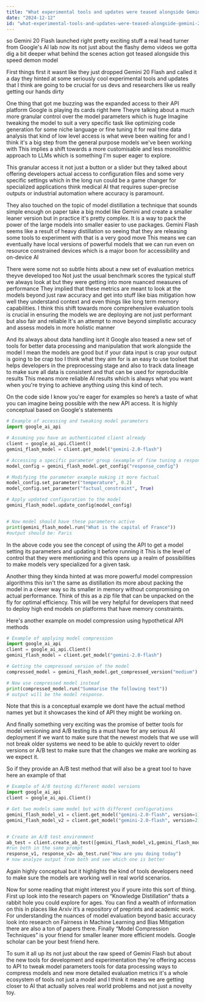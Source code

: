 ```yaml
---
title: "What experimental tools and updates were teased alongside Gemini 2.0 Flash's launch?"
date: "2024-12-12"
id: "what-experimental-tools-and-updates-were-teased-alongside-gemini-20-flashs-launch"
---
```


 so Gemini 20 Flash launched right pretty exciting stuff a real head turner from Google's AI lab now its not just about the flashy demo videos we gotta dig a bit deeper what behind the scenes action got teased alongside this speed demon model

First things first it wasnt like they just dropped Gemini 20 Flash and called it a day they hinted at some seriously cool experimental tools and updates that I think are going to be crucial for us devs and researchers like us really getting our hands dirty

One thing that got me buzzing was the expanded access to their API platform Google is playing its cards right here Theyre talking about a much more granular control over the model parameters which is huge Imagine tweaking the model to suit a very specific task like optimizing code generation for some niche language or fine tuning it for real time data analysis that kind of low level access is what weve been waiting for and I think it's a big step from the general purpose models we've been working with This implies a shift towards a more customisable and less monolithic approach to LLMs which is something I'm super eager to explore.

This granular access it not just a button or a slider but they talked about offering developers actual access to configuration files and some very specific settings which in the long run could be a game changer for specialized applications think medical AI that requires super-precise outputs or industrial automation where accuracy is paramount.

They also touched on the topic of model distillation a technique that sounds simple enough on paper take a big model like Gemini and create a smaller leaner version but in practice it's pretty complex. It is a way to pack the power of the large models into smaller easier to use packages. Gemini Flash seems like a result of heavy distillation so seeing that they are releasing some tools to experiment with that is a very good move This means we can eventually have local versions of powerful models that we can run even on resource constrained devices which is a major boon for accessibility and on-device AI

There were some not so subtle hints about a new set of evaluation metrics theyve developed too Not just the usual benchmark scores the typical stuff we always look at but they were getting into more nuanced measures of performance They implied that these metrics are meant to look at the models beyond just raw accuracy and get into stuff like bias mitigation how well they understand context and even things like long term memory capabilities. I think this shift towards more comprehensive evaluation tools is crucial in ensuring the models we are deploying are not just performant but also fair and reliable It's an attempt to move beyond simplistic accuracy and assess models in more holistic manner

And its always about data handling isnt it Google also teased a new set of tools for better data processing and manipulation that work alongside the model I mean the models are good but if your data input is crap your output is going to be crap too I think what they aim for is an easy to use toolset that helps developers in the preprocessing stage and also to track data lineage to make sure all data is consistent and that can be used for reproducible results This means more reliable AI results which is always what you want when you're trying to achieve anything using this kind of tech.

On the code side I know you're eager for examples so here’s a taste of what you can imagine being possible with the new API access. It is highly conceptual based on Google's statements

```python
# Example of accessing and tweaking model parameters
import google_ai_api

# Assuming you have an authenticated client already
client = google_ai_api.Client()
gemini_flash_model = client.get_model("gemini-2.0-flash")

# Accessing a specific parameter group (example of fine tuning a response)
model_config = gemini_flash_model.get_config("response_config")

# Modifying the parameter example making it more factual
model_config.set_parameter("temperature", 0.2)
model_config.set_parameter("factual_constraint", True)

# Apply updated configuration to the model
gemini_flash_model.update_config(model_config)


# Now model should have these parameters active
print(gemini_flash_model.run("What is the capital of France"))
#output should be: Paris

```

In the above code you see the concept of using the API to get a model setting its parameters and updating it before running it This is the level of control that they were mentioning and this opens up a realm of possibilities to make models very specialized for a given task.

Another thing they kinda hinted at was more powerful model compression algorithms this isn't the same as distillation its more about packing the model in a clever way so its smaller in memory without compromising on actual performance. Think of this as a zip file that can be unpacked on the fly for optimal efficiency. This will be very helpful for developers that need to deploy high end models on platforms that have memory constraints.

Here's another example on model compression using hypothetical API methods

```python
# Example of applying model compression
import google_ai_api
client = google_ai_api.Client()
gemini_flash_model = client.get_model("gemini-2.0-flash")

# Getting the compressed version of the model
compressed_model = gemini_flash_model.get_compressed_version("medium")

# Now use compressed model instead
print(compressed_model.run("Summarise the following text"))
# output will be the model response.

```
Note that this is a conceptual example we dont have the actual method names yet but it showcases the kind of API they might be working on.

And finally something very exciting was the promise of better tools for model versioning and A/B testing its a must have for any serious AI deployment If we want to make sure that the newest models that we use will not break older systems we need to be able to quickly revert to older versions or A/B test to make sure that the changes we make are working as we expect it.

So if they provide an A/B test method that will also be a great tool to have here an example of that

```python
# Example of A/B testing different model versions
import google_ai_api
client = google_ai_api.Client()

# Get two models same model but with different configurations
gemini_flash_model_v1 = client.get_model("gemini-2.0-flash", version=1)
gemini_flash_model_v2 = client.get_model("gemini-2.0-flash", version=2)


# Create an A/B test environment
ab_test = client.create_ab_test([gemini_flash_model_v1,gemini_flash_model_v2])
#run both in the same prompt
response_v1, response_v2= ab_test.run("How are you doing today")
# now analyze output from both and see which one is better

```
Again highly conceptual but it highlights the kind of tools developers need to make sure the models are working well in real world scenarios.

Now for some reading that might interest you if youre into this sort of thing. First up look into the research papers on “Knowledge Distillation” thats a rabbit hole you could explore for ages. You can find a wealth of information on this in places like Arxiv it’s a repository of preprints and academic work. For understanding the nuances of model evaluation beyond basic accuracy look into research on Fairness in Machine Learning and Bias Mitigation there are also a ton of papers there. Finally “Model Compression Techniques” is your friend for smaller leaner more efficient models. Google scholar can be your best friend here.

To sum it all up its not just about the raw speed of Gemini Flash but about the new tools for development and experimentation they're offering access to API to tweak model parameters tools for data processing ways to compress models and new more detailed evaluation metrics it's a whole ecosystem of tools not just a model and I think it means we are getting closer to AI that actually solves real world problems and not just a novelty toy.

